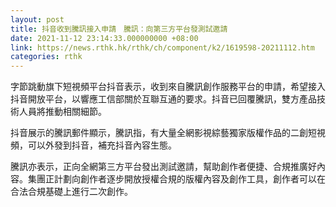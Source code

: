 ```yaml
---
layout: post
title: 抖音收到騰訊接入申請　騰訊：向第三方平台發測試邀請
date: 2021-11-12 23:14:33.000000000 +08:00
link: https://news.rthk.hk/rthk/ch/component/k2/1619598-20211112.htm
categories: rthk
---
```


字節跳動旗下短視頻平台抖音表示，收到來自騰訊創作服務平台的申請，希望接入抖音開放平台，以響應工信部關於互聯互通的要求。抖音已回覆騰訊，雙方產品技術人員將推動相關細節。

抖音展示的騰訊郵件顯示，騰訊指，有大量全網影視綜藝獨家版權作品的二創短視頻，可以外發到抖音，補充抖音內容生態。

騰訊亦表示，正向全網第三方平台發出測試邀請，幫助創作者便捷、合規推廣好內容。集團正計劃向創作者逐步開放授權合規的版權內容及創作工具，創作者可以在合法合規基礎上進行二次創作。

